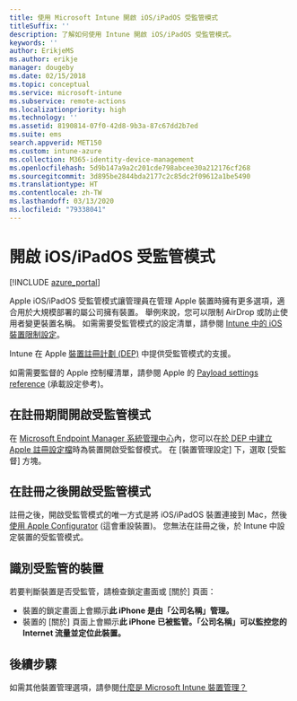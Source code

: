 ```yaml
---
title: 使用 Microsoft Intune 開啟 iOS/iPadOS 受監管模式
titleSuffix: ''
description: 了解如何使用 Intune 開啟 iOS/iPadOS 受監管模式。
keywords: ''
author: ErikjeMS
ms.author: erikje
manager: dougeby
ms.date: 02/15/2018
ms.topic: conceptual
ms.service: microsoft-intune
ms.subservice: remote-actions
ms.localizationpriority: high
ms.technology: ''
ms.assetid: 8190814-07f0-42d8-9b3a-87c67dd2b7ed
ms.suite: ems
search.appverid: MET150
ms.custom: intune-azure
ms.collection: M365-identity-device-management
ms.openlocfilehash: 5d9b147a9a2c201cde798abcee30a212176cf268
ms.sourcegitcommit: 3d895be2844bda2177c2c85dc2f09612a1be5490
ms.translationtype: HT
ms.contentlocale: zh-TW
ms.lasthandoff: 03/13/2020
ms.locfileid: "79338041"
---
```

# <a name="turn-on-iosipados-supervised-mode"></a>開啟 iOS/iPadOS 受監管模式


[!INCLUDE [azure_portal](../includes/azure_portal.md)]

Apple iOS/iPadOS 受監管模式讓管理員在管理 Apple 裝置時擁有更多選項，適合用於大規模部署的屬公司擁有裝置。 舉例來說，您可以限制 AirDrop 或防止使用者變更裝置名稱。 如需需要受監管模式的設定清單，請參閱 [Intune 中的 iOS 裝置限制設定](../configuration/device-restrictions-ios.md)。

Intune 在 Apple [裝置註冊計劃 (DEP)](../enrollment/device-enrollment-program-enroll-ios.md) 中提供受監管模式的支援。

如需需要監督的 Apple 控制權清單，請參閱 Apple 的 [Payload settings reference](http://help.apple.com/configurator/mac/2.4/#/cad5370d089) (承載設定參考)。

## <a name="turn-on-supervised-mode-during-enrollment"></a>在註冊期間開啟受監管模式

在 [Microsoft Endpoint Manager 系統管理中心](https://go.microsoft.com/fwlink/?linkid=2109431)內，您可以在[於 DEP 中建立 Apple 註冊設定檔](../enrollment/device-enrollment-program-enroll-ios.md#create-an-apple-enrollment-profile)時為裝置開啟受監督模式。 在 [裝置管理設定]  下，選取 [受監督]  方塊。

## <a name="turn-on-supervised-mode-after-enrollment"></a>在註冊之後開啟受監管模式

註冊之後，開啟受監管模式的唯一方式是將 iOS/iPadOS 裝置連接到 Mac，然後[使用 Apple Configurator](../enrollment/apple-configurator-enroll-ios.md) (這會重設裝置)。 您無法在註冊之後，於 Intune 中設定裝置的受監管模式。

## <a name="identify-a-supervised-device"></a>識別受監管的裝置

若要判斷裝置是否受監管，請檢查鎖定畫面或 [關於]  頁面：
- 裝置的鎖定畫面上會顯示**此 iPhone 是由「公司名稱」管理。**
- 裝置的 [關於]  頁面上會顯示**此 iPhone 已被監管。「公司名稱」可以監控您的 Internet 流量並定位此裝置。**

## <a name="next-steps"></a>後續步驟

如需其他裝置管理選項，請參閱[什麼是 Microsoft Intune 裝置管理？](device-management.md)
